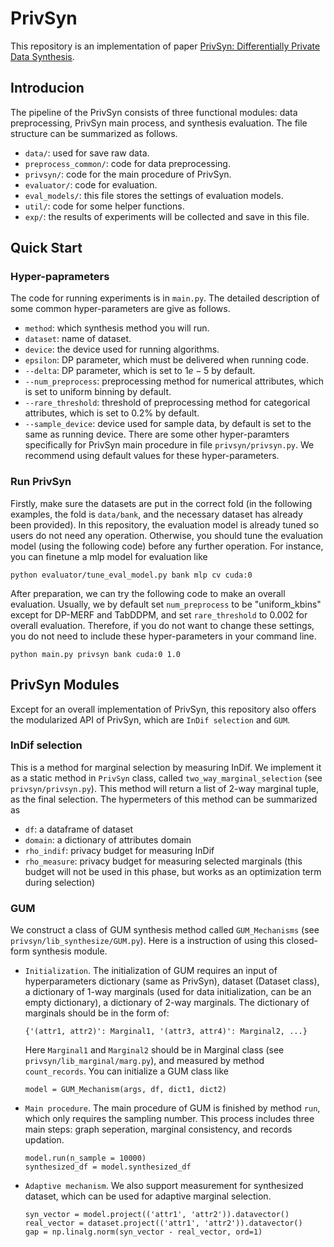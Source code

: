 # PrivSyn

This repository is an implementation of paper [PrivSyn: Differentially Private Data Synthesis](https://www.usenix.org/system/files/sec21fall-zhang-zhikun.pdf). 

## Introducion
The pipeline of the PrivSyn consists of three functional modules: data preprocessing, PrivSyn main process, and synthesis evaluation. The file structure can be summarized as follows.
* `data/`: used for save raw data.
* `preprocess_common/`: code for data preprocessing.
* `privsyn/`: code for the main procedure of PrivSyn.
* `evaluator/`: code for evaluation.
* `eval_models/`: this file stores the settings of evaluation models.
* `util/`: code for some helper functions.
* `exp/`: the results of experiments will be collected and save in this file. 


## Quick Start
### Hyper-paprameters
The code for running experiments is in `main.py`. The detailed description of some common hyper-parameters are give as follows.
* `method`: which synthesis method you will run.
* `dataset`: name of dataset.
* `device`: the device used for running algorithms. 
* `epsilon`: DP parameter, which must be delivered when running code. 
* `--delta`: DP parameter, which is set to $1e-5$ by default.
* `--num_preprocess`: preprocessing method for numerical attributes, which is set to uniform binning by default. 
* `--rare_threshold`: threshold of preprocessing method for categorical attributes, which is set to $0.2\%$ by default.
* `--sample_device`: device used for sample data, by default is set to the same as running device.
There are some other hyper-paramters specifically for PrivSyn main procedure in file `privsyn/privsyn.py`. We recommend using default values for these hyper-parameters.

### Run PrivSyn
Firstly, make sure the datasets are put in the correct fold (in the following examples, the fold is `data/bank`, and the necessary dataset has already been provided). In this repository, the evaluation model is already tuned so users do not need any operation. Otherwise, you should tune the evaluation model (using the following code) before any further operation. For instance, you can finetune a mlp model for evaluation like
```
python evaluator/tune_eval_model.py bank mlp cv cuda:0
```

After preparation, we can try the following code to make an overall evaluation. Usually, we by default set `num_preprocess` to be "uniform_kbins" except for DP-MERF and TabDDPM, and set `rare_threshold` to 0.002 for overall evaluation. Therefore, if you do not want to change these settings, you do not need to include these hyper-parameters in your command line.
```
python main.py privsyn bank cuda:0 1.0
```

## PrivSyn Modules
Except for an overall implementation of PrivSyn, this repository also offers the modularized API of PrivSyn, which are `InDif selection` and `GUM`. 

### InDif selection
This is a method for marginal selection by measuring InDif. We implement it as a static method in `PrivSyn` class, called `two_way_marginal_selection` (see `privsyn/privsyn.py`). This method will return a list of 2-way marginal tuple, as the final selection. The hypermeters of this method can be summarized as 
* `df`: a dataframe of dataset
* `domain`: a dictionary of attributes domain
* `rho_indif`: privacy budget for measuring InDif
* `rho_measure`: privacy budget for measuring selected marginals (this budget will not be used in this phase, but works as an optimization term during selection)

### GUM
We construct a class of GUM synthesis method called `GUM_Mechanisms` (see `privsyn/lib_synthesize/GUM.py`). Here is a instruction of using this closed-form synthesis module.
* `Initialization`. The initialization of GUM requires an input of hyperparameters dictionary (same as PrivSyn), dataset (Dataset class), a dictionary of 1-way marginals (used for data initialization, can be an empty dictionary), a dictionary of 2-way marginals. The dictionary of marginals should be in the form of:

    ```
    {'(attr1, attr2)': Marginal1, '(attr3, attr4)': Marginal2, ...}
    ```

    Here `Marginal1` and `Marginal2` should be in Marginal class (see `privsyn/lib_marginal/marg.py`), and measured by method `count_records`. You can initialize a GUM class like 

    ```
    model = GUM_Mechanism(args, df, dict1, dict2)
    ```

* `Main procedure`. The main procedure of GUM is finished by method `run`, which only requires the sampling number. This process includes three main steps: graph seperation, marginal consistency, and records updation. 
    ```
    model.run(n_sample = 10000)
    synthesized_df = model.synthesized_df
    ```

* `Adaptive mechanism`. We also support measurement for synthesized dataset, which can be used for adaptive marginal selection. 
    ```
    syn_vector = model.project(('attr1', 'attr2')).datavector()
    real_vector = dataset.project(('attr1', 'attr2')).datavector()
    gap = np.linalg.norm(syn_vector - real_vector, ord=1)
    ```
     